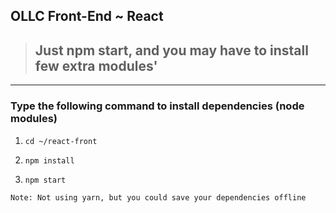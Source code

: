 ## OLLC Front-End ~ React

> ## Just npm start, and you may have to install few extra modules'

---

### Type the following command to install dependencies (node modules)

1. `cd ~/react-front`

2. `npm install`

3. `npm start`


```
Note: Not using yarn, but you could save your dependencies offline
```
